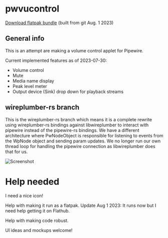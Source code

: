 # pwvucontrol

[Download flatpak bundle](https://saivert.com/files/pwvucontrol.flatpak) (built from git Aug. 1 2023)

## General info

This is an attempt are making a volume control applet for Pipewire.

Current implemented features as of 2023-07-30:

- Volume control
- Mute
- Media name display
- Peak level meter
- Output device (Sink) drop down for playback streams


## wireplumber-rs branch

This is the wireplumber-rs branch which means it is a complete rewrite using wireplumber-rs bindings against libwireplumber to interact with pipewire instead of the pipewire-rs bindings. We have a different architecture where PwNodeObject is responsible for listening to events from the WpNode object and sending param updates. We no longer run our own thread loop for handling the pipewire connection as libwireplumber does that for us.

![Screenshot](../assets/screenshot.png)

# Help needed
I need a nice icon!

Help with making it run as a flatpak. Update Aug 1 2023: It runs now but I need help getting it on Flathub.

Help with making code robust.

UI ideas and mockups welcome!
